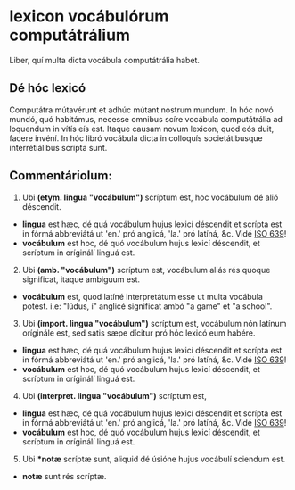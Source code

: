 # lexicon vocábulórum computátrálium
Liber, quí multa dicta vocábula computátrália habet.

## Dé hóc lexicó
Computátra mútavérunt et adhúc mútant nostrum mundum. In hóc novó mundó, quó habitámus, necesse omnibus scíre vocábula computátrália ad loquendum in vítís eís est. Itaque causam novum lexicon, quod eós duit, facere invéní. In hóc libró vocábula dicta in colloquís societátibusque interrétiálibus scrípta sunt.

## Commentáriolum:
1. Ubi **(etym. lingua "vocábulum")** scríptum est, hoc vocábulum dé alió déscendit.
  * **lingua** est hæc, dé quá vocábulum hujus lexicí déscendit et scrípta est in fórmá abbreviátá ut 'en.' pró anglicá, 'la.' pró latíná, &c. Vidé [ISO 639](https://en.wikipedia.org/wiki/List_of_ISO_639_language_codes)!
  * **vocábulum** est hoc, dé quó vocábulum hujus lexicí déscendit, et scríptum in oríginálí linguá est.
    
2. Ubi **(amb. "vocábulum")** scríptum est, vocábulum aliás rés quoque significat, itaque ambiguum est.
  * **vocábulum** est, quod latíné interpretátum esse ut multa vocábula potest. i.e: "lúdus, í" anglicé significat ambó "a game" et "a school".
    
3. Ubi **(import. lingua "vocábulum")** scríptum est, vocábulum nón latínum oríginále est, sed satis sæpe dícitur pró hóc lexicó eum habére.
  * **lingua** est hæc, dé quá vocábulum hujus lexicí déscendit et scrípta est in fórmá abbreviátá ut 'en.' pró anglicá, 'la.' pró latíná, &c. Vidé [ISO 639](https://en.wikipedia.org/wiki/List_of_ISO_639_language_codes)!
  * **vocábulum** est hoc, dé quó vocábulum hujus lexicí déscendit, et scríptum in oríginálí linguá est.
    
4. Ubi **(interpret. lingua "vocábulum")** scríptum est, 
  * **lingua** est hæc, dé quá vocábulum hujus lexicí déscendit et scrípta est in fórmá abbreviátá ut 'en.' pró anglicá, 'la.' pró latíná, &c. Vidé [ISO 639](https://en.wikipedia.org/wiki/List_of_ISO_639_language_codes)!
  * **vocábulum** est hoc, dé quó vocábulum hujus lexicí déscendit, et scríptum in oríginálí linguá est.
    
5. Ubi **\*notæ** scríptæ sunt, aliquid dé úsióne hujus vocábulí sciendum est.
  * **notæ** sunt rés scríptæ.

